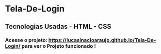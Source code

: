 # Tela-De-Login



## Tecnologias Usadas - HTML - CSS

### Acesse o projeto: https://lucasinacioaraujo.github.io/Tela-De-Login/ para ver o Projeto funcionado !

